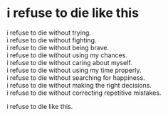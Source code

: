 # i refuse to die like this
i refuse to die without trying.  
i refuse to die without fighting.  
i refuse to die without being brave.  
i refuse to die without using my chances.  
i refuse to die without caring about myself.  
i refuse to die without using my time properly.  
i refuse to die without searching for happiness.  
i refuse to die without making the right decisions.  
i refuse to die without correcting repetitive mistakes.  

i refuse to die like this.